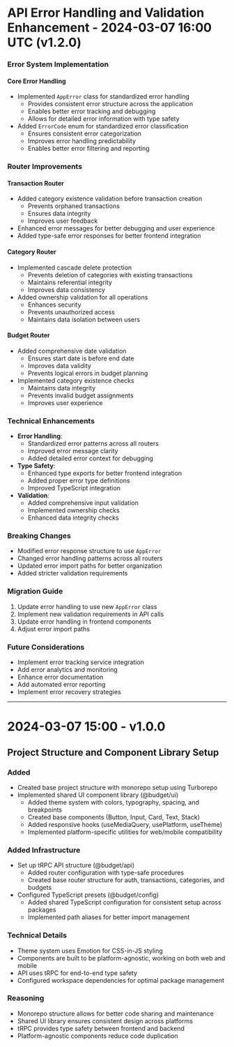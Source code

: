 # API Error Handling and Validation Enhancement - 2024-03-07 16:00 UTC (v1.2.0)

### Error System Implementation
#### Core Error Handling
- Implemented `AppError` class for standardized error handling
  - Provides consistent error structure across the application
  - Enables better error tracking and debugging
  - Allows for detailed error information with type safety
- Added `ErrorCode` enum for standardized error classification
  - Ensures consistent error categorization
  - Improves error handling predictability
  - Enables better error filtering and reporting

### Router Improvements
#### Transaction Router
- Added category existence validation before transaction creation
  - Prevents orphaned transactions
  - Ensures data integrity
  - Improves user feedback
- Enhanced error messages for better debugging and user experience
- Added type-safe error responses for better frontend integration

#### Category Router
- Implemented cascade delete protection
  - Prevents deletion of categories with existing transactions
  - Maintains referential integrity
  - Improves data consistency
- Added ownership validation for all operations
  - Enhances security
  - Prevents unauthorized access
  - Maintains data isolation between users

#### Budget Router
- Added comprehensive date validation
  - Ensures start date is before end date
  - Improves data validity
  - Prevents logical errors in budget planning
- Implemented category existence checks
  - Maintains data integrity
  - Prevents invalid budget assignments
  - Improves user experience

### Technical Enhancements
- **Error Handling**:
  - Standardized error patterns across all routers
  - Improved error message clarity
  - Added detailed error context for debugging
- **Type Safety**:
  - Enhanced type exports for better frontend integration
  - Added proper error type definitions
  - Improved TypeScript integration
- **Validation**:
  - Added comprehensive input validation
  - Implemented ownership checks
  - Enhanced data integrity checks

### Breaking Changes
- Modified error response structure to use `AppError`
- Changed error handling patterns across all routers
- Updated error import paths for better organization
- Added stricter validation requirements

### Migration Guide
1. Update error handling to use new `AppError` class
2. Implement new validation requirements in API calls
3. Update error handling in frontend components
4. Adjust error import paths

### Future Considerations
- Implement error tracking service integration
- Add error analytics and monitoring
- Enhance error documentation
- Add automated error reporting
- Implement error recovery strategies

---

# 2024-03-07 15:00 - v1.0.0
## Project Structure and Component Library Setup

### Added
- Created base project structure with monorepo setup using Turborepo
- Implemented shared UI component library (@budget/ui)
  - Added theme system with colors, typography, spacing, and breakpoints
  - Created base components (Button, Input, Card, Text, Stack)
  - Added responsive hooks (useMediaQuery, usePlatform, useTheme)
  - Implemented platform-specific utilities for web/mobile compatibility

### Added Infrastructure
- Set up tRPC API structure (@budget/api)
  - Added router configuration with type-safe procedures
  - Created base router structure for auth, transactions, categories, and budgets
- Configured TypeScript presets (@budget/config)
  - Added shared TypeScript configuration for consistent setup across packages
  - Implemented path aliases for better import management

### Technical Details
- Theme system uses Emotion for CSS-in-JS styling
- Components are built to be platform-agnostic, working on both web and mobile
- API uses tRPC for end-to-end type safety
- Configured workspace dependencies for optimal package management

### Reasoning
- Monorepo structure allows for better code sharing and maintenance
- Shared UI library ensures consistent design across platforms
- tRPC provides type safety between frontend and backend
- Platform-agnostic components reduce code duplication 